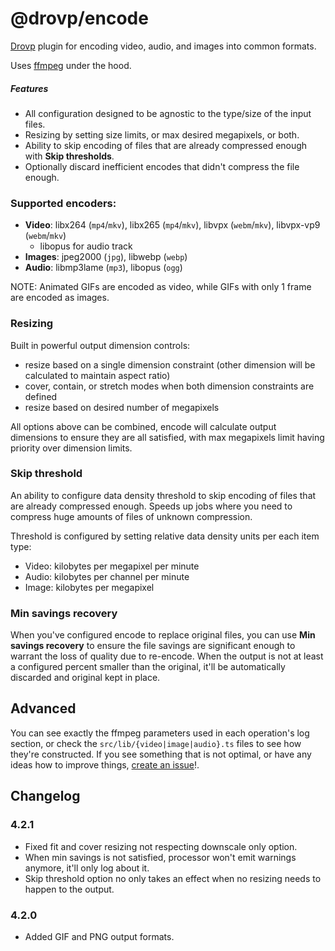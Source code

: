 # @drovp/encode

[Drovp](https://drovp.app) plugin for encoding video, audio, and images into common formats.

Uses [ffmpeg](https://ffmpeg.org/) under the hood.

##### Features

-   All configuration designed to be agnostic to the type/size of the input files.
-   Resizing by setting size limits, or max desired megapixels, or both.
-   Ability to skip encoding of files that are already compressed enough with **Skip thresholds**.
-   Optionally discard inefficient encodes that didn't compress the file enough.

### Supported encoders:

-   **Video**: libx264 (`mp4`/`mkv`), libx265 (`mp4`/`mkv`), libvpx (`webm`/`mkv`), libvpx-vp9 (`webm`/`mkv`)
    -   libopus for audio track
-   **Images**: jpeg2000 (`jpg`), libwebp (`webp`)
-   **Audio**: libmp3lame (`mp3`), libopus (`ogg`)

NOTE: Animated GIFs are encoded as video, while GIFs with only 1 frame are encoded as images.

### Resizing

Built in powerful output dimension controls:

-   resize based on a single dimension constraint (other dimension will be calculated to maintain aspect ratio)
-   cover, contain, or stretch modes when both dimension constraints are defined
-   resize based on desired number of megapixels

All options above can be combined, encode will calculate output dimensions to ensure they are all satisfied, with max megapixels limit having priority over dimension limits.

### Skip threshold

An ability to configure data density threshold to skip encoding of files that are already compressed enough. Speeds up jobs where you need to compress huge amounts of files of unknown compression.

Threshold is configured by setting relative data density units per each item type:

-   Video: kilobytes per megapixel per minute
-   Audio: kilobytes per channel per minute
-   Image: kilobytes per megapixel

### Min savings recovery

When you've configured encode to replace original files, you can use **Min savings recovery** to ensure the file savings are significant enough to warrant the loss of quality due to re-encode. When the output is not at least a configured percent smaller than the original, it'll be automatically discarded and original kept in place.

## Advanced

You can see exactly the ffmpeg parameters used in each operation's log section, or check the `src/lib/{video|image|audio}.ts` files to see how they're constructed. If you see something that is not optimal, or have any ideas how to improve things, [create an issue](https://github.com/drovp/encode/issues)!.

## Changelog

### 4.2.1

-   Fixed fit and cover resizing not respecting downscale only option.
-   When min savings is not satisfied, processor won't emit warnings anymore, it'll only log about it.
-   Skip threshold option no only takes an effect when no resizing needs to happen to the output.

### 4.2.0

-   Added GIF and PNG output formats.
